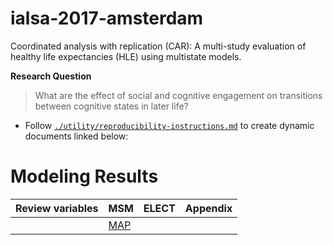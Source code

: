 # ialsa-2017-amsterdam

Coordinated analysis with replication (CAR): A multi-study evaluation of healthy life expectancies (HLE) using multistate models.

**Research Question**  

>What are the effect of social and cognitive engagement on transitions between cognitive states in later life?





- Follow [`./utility/reproducibility-instructions.md`](utility/reproducibility-instructions.md) to create dynamic documents linked below:


# Modeling Results 

| Review variables | MSM  | ELECT | Appendix |
|---|---|---|---|
|   |[MAP][msm-estimation-map]   |   |   |



[msm-estimation-map]:https://rawgit.com/IALSA/ialsa-2017-amsterdam/master/reports/msm-estimation/msm-estimation-model-A.html
